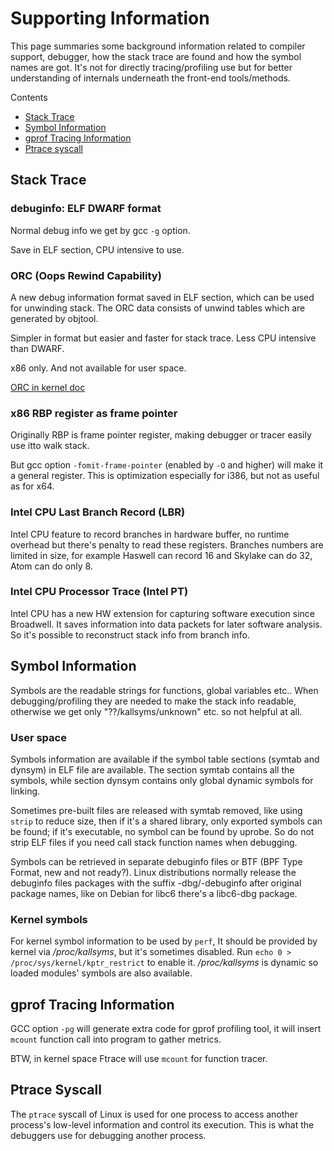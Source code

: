 # Supporting Information

This page summaries some background information related to compiler support, debugger, how the stack trace are found and how the symbol names are got. It's not for directly tracing/profiling use but for better understanding of internals underneath the front-end tools/methods.

Contents
- [Stack Trace](#stack-trace)
- [Symbol Information](#symbol-information)
- [gprof Tracing Information](#gprof-tracing-information)
- [Ptrace syscall](#ptrace-syscall)

## Stack Trace

### debuginfo: ELF DWARF format

Normal debug info we get by gcc `-g` option.

Save in ELF section, CPU intensive to use.

### ORC (Oops Rewind Capability)

A new debug information format saved in ELF section, which can be used for unwinding stack. The ORC data consists of unwind tables which are generated by objtool.

Simpler in format but easier and faster for stack trace. Less CPU intensive than DWARF.

x86 only. And not available for user space.

[ORC in kernel doc](https://www.kernel.org/doc/html/latest/x86/orc-unwinder.html)

### x86 RBP register as frame pointer

Originally RBP is frame pointer register, making debugger or tracer easily use itto walk stack.

But gcc option `-fomit-frame-pointer` (enabled by `-O` and higher) will make it a general register. This is optimization especially for i386, but not as useful as for x64.

### Intel CPU Last Branch Record (LBR)

Intel CPU feature to record branches in hardware buffer, no runtime overhead but there's penalty to read these registers. Branches numbers are limited in size, for example Haswell can record 16 and Skylake can do 32, Atom can do only 8.

### Intel CPU Processor Trace (Intel PT)

Intel CPU has a new HW extension for capturing software execution since Broadwell. It saves information into data packets for later software analysis. So it's possible to reconstruct stack info from branch info.

## Symbol Information

Symbols are the readable strings for functions, global variables etc.. When debugging/profiling they are needed to make the stack info readable, otherwise we get only "??/kallsyms/unknown" etc. so not helpful at all.

### User space

Symbols information are available if the symbol table sections (symtab and dynsym) in ELF file are available. The section symtab contains all the symbols, while section dynsym contains only global dynamic symbols for linking.

Sometimes pre-built files are released with symtab removed, like using `strip` to reduce size, then if it's a shared library, only exported symbols can be found; if it's executable, no symbol can be found by uprobe. So do not strip ELF files if you need call stack function names when debugging.

Symbols can be retrieved in separate debuginfo files or BTF (BPF Type Format, new and not ready?). Linux distributions normally release the debuginfo files packages with the suffix -dbg/-debuginfo after original package names, like on Debian for libc6 there's a libc6-dbg package.

### Kernel symbols

For kernel symbol information to be used by `perf`, It should be provided by kernel via */proc/kallsyms*, but it's sometimes disabled. Run `echo 0 > /proc/sys/kernel/kptr_restrict` to enable it. */proc/kallsyms* is dynamic so loaded modules' symbols are also available.

## gprof Tracing Information

GCC option `-pg` will generate extra code for gprof profiling tool, it will insert `mcount` function call into program to gather metrics.

BTW, in kernel space Ftrace will use `mcount` for function tracer.

## Ptrace Syscall

The `ptrace` syscall of Linux is used for one process to access another process's low-level information and control its execution. This is what the debuggers use for debugging another process.
